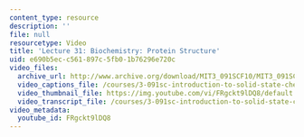```yaml
---
content_type: resource
description: ''
file: null
resourcetype: Video
title: 'Lecture 31: Biochemistry: Protein Structure'
uid: e690b5ec-c561-897c-5fb0-1b76296e720c
video_files:
  archive_url: http://www.archive.org/download/MIT3_091SCF10/MIT3_091SCF10lec31_300k.mp4
  video_captions_file: /courses/3-091sc-introduction-to-solid-state-chemistry-fall-2010/dec64a9ff79b5361986a7bf620bf9d22_FRgckt9lDQ8.vtt
  video_thumbnail_file: https://img.youtube.com/vi/FRgckt9lDQ8/default.jpg
  video_transcript_file: /courses/3-091sc-introduction-to-solid-state-chemistry-fall-2010/e3f06c528ed7831c331e2eb65a939101_FRgckt9lDQ8.pdf
video_metadata:
  youtube_id: FRgckt9lDQ8
---
```

